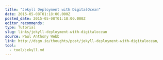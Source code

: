 ```yaml
---
title: "Jekyll Deployment with DigitalOcean"
date: 2015-05-08T01:18:00.000Z
posted_date: 2015-05-08T01:18:00.000Z
editor_recommends:
type: Tutorial
slug: links/jekyll-deployment-with-digitalocean
source: Paul Anthony Webb
link: http://dsgn.io/thoughts/post/jekyll-deployment-with-digitalocean/
tool:
  - tool/jekyll.md
---
```





